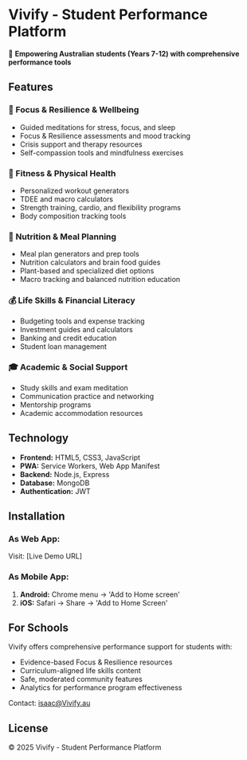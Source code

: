 # Vivify - Student Performance Platform

🌟 **Empowering Australian students (Years 7-12) with comprehensive performance tools**

## Features

### 🧠 Focus & Resilience & Wellbeing
- Guided meditations for stress, focus, and sleep
- Focus & Resilience assessments and mood tracking
- Crisis support and therapy resources
- Self-compassion tools and mindfulness exercises

### 💪 Fitness & Physical Health
- Personalized workout generators
- TDEE and macro calculators
- Strength training, cardio, and flexibility programs
- Body composition tracking tools

### 🥗 Nutrition & Meal Planning
- Meal plan generators and prep tools
- Nutrition calculators and brain food guides
- Plant-based and specialized diet options
- Macro tracking and balanced nutrition education

### 💰 Life Skills & Financial Literacy
- Budgeting tools and expense tracking
- Investment guides and calculators
- Banking and credit education
- Student loan management

### 🎓 Academic & Social Support
- Study skills and exam meditation
- Communication practice and networking
- Mentorship programs
- Academic accommodation resources

## Technology

- **Frontend:** HTML5, CSS3, JavaScript
- **PWA:** Service Workers, Web App Manifest
- **Backend:** Node.js, Express
- **Database:** MongoDB
- **Authentication:** JWT

## Installation

### As Web App:
Visit: [Live Demo URL]

### As Mobile App:
1. **Android:** Chrome menu → 'Add to Home screen'
2. **iOS:** Safari → Share → 'Add to Home Screen'

## For Schools

Vivify offers comprehensive performance support for students with:
- Evidence-based Focus & Resilience resources
- Curriculum-aligned life skills content
- Safe, moderated community features
- Analytics for performance program effectiveness

Contact: isaac@Vivify.au

## License

© 2025 Vivify - Student Performance Platform
